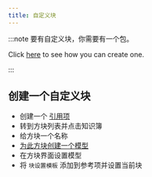 ```yaml
---
title: 自定义块
---
```


:::note 要有自定义块，你需要有一个包。

Click [here](pack.md#create-a-pack) to see how you can create one.

:::

## 创建一个自定义块

* 创建一个 [引用项](custom-items.md)
* 转到方块列表并点击知识簿
* 给方块一个名称
* [为此方块创建一个模型](custom-models.md)
* 在方块界面设置模型
* 将 `块设置模板` 添加到参考项并设置当前块
